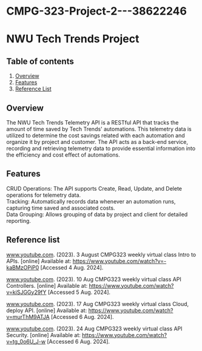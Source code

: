 # CMPG-323-Project-2---38622246
# NWU Tech Trends Project

## Table of contents
1. [Overview](#overview)
2. [Features](#features)
3. [Reference List](#reference-list)
   
## Overview
The NWU Tech Trends Telemetry API is a RESTful API that tracks the amount of time saved by Tech Trends' automations. This telemetry data is utilized to determine the cost savings related with each automation and organize it by project and customer. The API acts as a back-end service, recording and retrieving telemetry data to provide essential information into the efficiency and cost effect of automations.

## Features
CRUD Operations: The API supports Create, Read, Update, and Delete operations for telemetry data.                       
Tracking: Automatically records data whenever an automation runs, capturing time saved and associated costs.                                     
Data Grouping: Allows grouping of data by project and client for detailed reporting.

## Reference list

www.youtube.com. (2023). 3 August CMPG323 weekly virtual class Intro to APIs. [online] Available at: https://www.youtube.com/watch?v=-kaBMzOPiP0 [Accessed 4 Aug. 2024].

www.youtube.com. (2023). 10 Aug CMPG323 weekly virtual class API Controllers. [online] Available at: https://www.youtube.com/watch?v=kiSJGGy29fY [Accessed 5 Aug. 2024].

www.youtube.com. (2023). 17 Aug CMPG323 weekly virtual class Cloud, deploy API. [online] Available at: https://www.youtube.com/watch?v=murThM9ATJA [Accessed 6 Aug. 2024].‌

www.youtube.com. (2023). 24 Aug CMPG323 weekly virtual class API Security. [online] Available at: https://www.youtube.com/watch?v=tg_0o6U_J-w [Accessed 6 Aug. 2024].


‌
